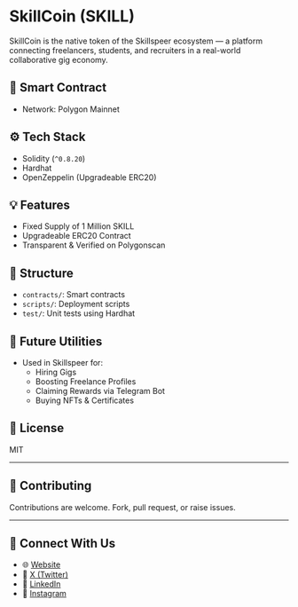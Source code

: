 # SkillCoin (SKILL)

SkillCoin is the native token of the Skillspeer ecosystem — a platform connecting freelancers, students, and recruiters in a real-world collaborative gig economy.

## 🔗 Smart Contract
- Network: Polygon Mainnet

## ⚙️ Tech Stack
- Solidity (`^0.8.20`)
- Hardhat
- OpenZeppelin (Upgradeable ERC20)

## 💡 Features
- Fixed Supply of 1 Million SKILL
- Upgradeable ERC20 Contract
- Transparent & Verified on Polygonscan

## 📂 Structure
- `contracts/`: Smart contracts
- `scripts/`: Deployment scripts
- `test/`: Unit tests using Hardhat

## 🧠 Future Utilities
- Used in Skillspeer for:
  - Hiring Gigs
  - Boosting Freelance Profiles
  - Claiming Rewards via Telegram Bot
  - Buying NFTs & Certificates

## 📜 License
MIT

---

## 🤝 Contributing
Contributions are welcome. Fork, pull request, or raise issues.

---

## 📱 Connect With Us
- 🌐 [Website](https://skillspeer.in)
- 🧵 [X (Twitter)](https://x.com/skillspeer)
- 💼 [LinkedIn](https://linkedin.com/company/skillspeer)
- 📸 [Instagram](https://instagram.com/skillspeer.in)
